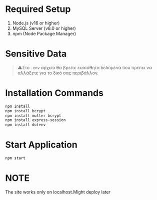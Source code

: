 # Required Setup
1. Node.js (v16 or higher)
2. MySQL Server (v8.0 or higher)
3. npm (Node Package Manager)


# Sensitive Data
> ⚠️Στο `.env` αρχείο θα βρείτε ευαίσθητα δεδομένα που πρέπει να αλλάξετε για το δικό σας περιβάλλον.


# Installation Commands
```bash
npm install
npm install bcrypt
npm install multer bcrypt
npm install express-session
npm install dotenv
```


# Start Application
```bash
npm start
``` 

# NOTE
The site works only on localhost.Might deploy later
